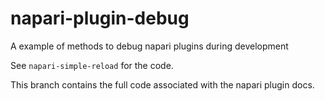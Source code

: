 # napari-plugin-debug
A example of methods to debug napari plugins during development

See `napari-simple-reload` for the code.

This branch contains the full code associated with the napari plugin docs.
